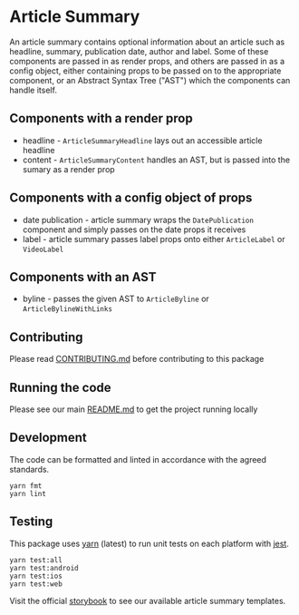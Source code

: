 # Article Summary

An article summary contains optional information about an article such as
headline, summary, publication date, author and label. Some of these components
are passed in as render props, and others are passed in as a config object,
either containing props to be passed on to the appropriate component, or an
Abstract Syntax Tree ("AST") which the components can handle itself.

## Components with a render prop

* headline - `ArticleSummaryHeadline` lays out an accessible article headline
* content - `ArticleSummaryContent` handles an AST, but is passed into the
  sumary as a render prop

## Components with a config object of props

* date publication - article summary wraps the `DatePublication` component and
  simply passes on the date props it receives
* label - article summary passes label props onto either `ArticleLabel` or
  `VideoLabel`

## Components with an AST

* byline - passes the given AST to `ArticleByline` or `ArticleBylineWithLinks`

## Contributing

Please read [CONTRIBUTING.md](./CONTRIBUTING.md) before contributing to this
package

## Running the code

Please see our main [README.md](../README.md) to get the project running locally

## Development

The code can be formatted and linted in accordance with the agreed standards.

```
yarn fmt
yarn lint
```

## Testing

This package uses [yarn](https://yarnpkg.com) (latest) to run unit tests on each
platform with [jest](https://facebook.github.io/jest/).

```
yarn test:all
yarn test:android
yarn test:ios
yarn test:web
```

Visit the official
[storybook](http://components.thetimes.co.uk/?knob-Size%20of%20ad%20placeholder%3A=default&selectedKind=Composed%2FArticle%20Summary&selectedStory=Default&full=0&addons=1&stories=1&panelRight=0&addonPanel=storybooks%2Fstorybook-addon-knobs)
to see our available article summary templates.

